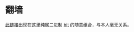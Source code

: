 # 翻墙

[此链接](https://ikuuu.art/user)出现在这里纯属二进制 [bit](https://tly89.com/modules/plan.php) 的随意组合，与本人毫无关系。
